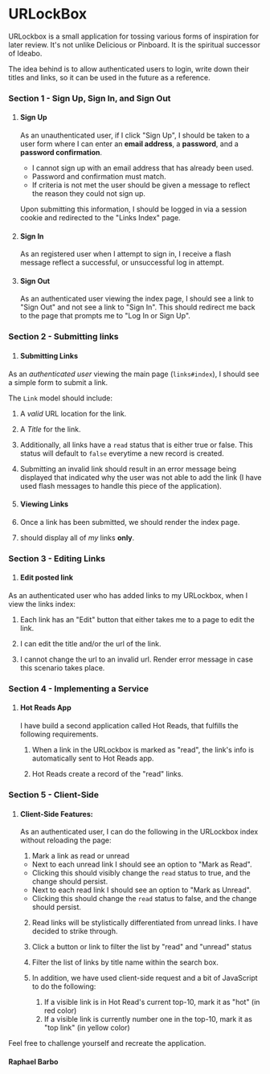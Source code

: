 # URLockBox

<p> URLockbox is a small application for tossing various forms of inspiration for later review. It's not unlike Delicious or Pinboard. It is the spiritual successor of Ideabo.</p>

<p>The idea behind is to allow authenticated users to login, write down their titles and links, so it can be used in the future as a reference.</p>

### Section 1 - Sign Up, Sign In, and Sign Out

1. #### Sign Up

    As an unauthenticated user, if I click "Sign Up", I should be taken to a user form where I can
    enter an **email address**, a **password**, and a **password confirmation**.

    - I cannot sign up with an email address that has already been used.
    - Password and confirmation must match.
    - If criteria is not met the user should be given a message to reflect the reason they could not sign up.

    Upon submitting this information, I should be logged in via a session cookie and redirected to the "Links Index" page.

1. #### Sign In

    As an registered user when I attempt to sign in, I receive a flash message reflect a successful, or unsuccessful log in attempt.

1. #### Sign Out

    As an authenticated user viewing the index page, I should see a link to "Sign Out" and not see a link to "Sign In". This should redirect me back to the page that prompts me to "Log In or Sign Up".

### Section 2 - Submitting links

1. #### Submitting Links  

  As an _authenticated user_ viewing the main page (`links#index`), I should see a simple form to submit a link.

  The `Link` model should include:

  1. A _valid_ URL location for the link.

  2. A _Title_ for the link.

  3. Additionally, all links have a `read` status that is either true or false. This status will default to `false` everytime a new record is created.

  4. Submitting an invalid link should result in an error message being displayed that indicated why the user was not able to add the link (I have used flash messages to handle this piece of the application).

2. ####  Viewing Links

  1. Once a link has been submitted, we should render the index page. 
  
  2. should display all of _my_ links __only__.
  
### Section 3 - Editing Links  

1. #### Edit posted link

  As an authenticated user who has added links to my URLockbox, when I view the links index:

  1.  Each link has an "Edit" button that either takes me to a page to edit the link.

  2.  I can edit the title and/or the url of the link.

  3.  I cannot change the url to an invalid url. Render error message in case this scenario takes place.
  
### Section 4 - Implementing a Service

1. #### Hot Reads App

    I have build a second application called Hot Reads, that fulfills the following requirements.
    
    1.  When a link in the URLockbox is marked as "read", the link's info is automatically sent to Hot Reads app.

    2. Hot Reads create a record of the "read" links.

### Section 5 - Client-Side

1. #### Client-Side Features:

    As an authenticated user, I can do the following in the URLockbox index without reloading the page:

    1. Mark a link as read or unread
      - Next to each unread link I should see an option to "Mark as Read".
      - Clicking this should visibly change the `read` status to true, and the change should persist.
      - Next to each read link I should see an option to "Mark as Unread".
      - Clicking this should change the `read` status to false, and the change should persist.
      
    2. Read links will be stylistically differentiated from unread links. I have decided to strike through.
   
    3. Click a button or link to filter the list by "read" and "unread" status
   
    4. Filter the list of links by title name within the search box.
    
    5. In addition, we have used client-side request and a bit of JavaScript to do the following:</center>

        1. If a visible link is in Hot Read's current top-10, mark it as "hot" (in red color)
        2. If a visible link is currently number one in the top-10, mark it as "top link" (in yellow color)
        
Feel free to challenge yourself and recreate the application.

#### Raphael Barbo

